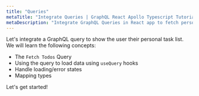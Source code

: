 ```yaml
---
title: "Queries"
metaTitle: "Integrate Queries | GraphQL React Apollo Typescript Tutorial"
metaDescription: "Integrate GraphQL Queries in React app to fetch personal todo data and handle loading or error state."
---
```


Let's integrate a GraphQL query to show the user their personal task list.
We will learn the following concepts:

- The `Fetch Todos` Query
- Using the query to load data using `useQuery` hooks
- Handle loading/error states
- Mapping types

Let's get started!
